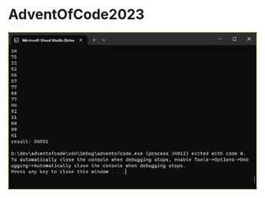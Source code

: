 # AdventOfCode2023
![alt text](https://github.com/stiangglanda/AdventOfCode2023/blob/master/adventOfCode1.png)
